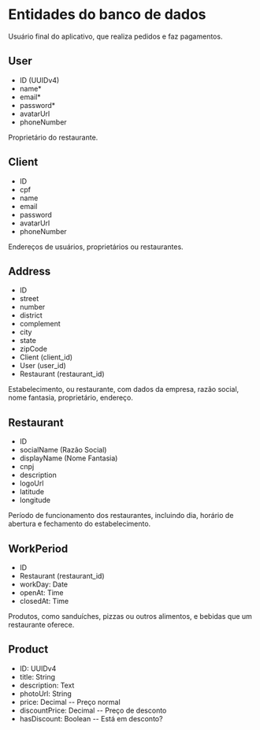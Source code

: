 # Entidades do banco de dados

Usuário final do aplicativo, que realiza pedidos e faz pagamentos.
## User
  - ID (UUIDv4)
  - name*
  - email*
  - password*
  - avatarUrl
  - phoneNumber

Proprietário do restaurante.
## Client
  - ID
  - cpf
  - name
  - email
  - password
  - avatarUrl
  - phoneNumber

Endereços de usuários, proprietários ou restaurantes.
## Address
  - ID
  - street
  - number
  - district
  - complement
  - city
  - state
  - zipCode
  - Client (client_id)
  - User (user_id)
  - Restaurant (restaurant_id)

Estabelecimento, ou restaurante, com dados da empresa, razão social, nome fantasia, proprietário, endereço.
## Restaurant
  - ID
  - socialName (Razão Social)
  - displayName (Nome Fantasia)
  - cnpj
  - description
  - logoUrl
  - latitude
  - longitude

Período de funcionamento dos restaurantes, incluindo dia, horário de abertura e fechamento do estabelecimento.
## WorkPeriod
  - ID
  - Restaurant (restaurant_id)
  - workDay: Date
  - openAt: Time
  - closedAt: Time

Produtos, como sanduíches, pizzas ou outros alimentos, e bebidas que um restaurante oferece.
## Product
  - ID: UUIDv4
  - title: String
  - description: Text
  - photoUrl: String
  - price: Decimal -- Preço normal
  - discountPrice: Decimal -- Preço de desconto
  - hasDiscount: Boolean -- Está em desconto?
